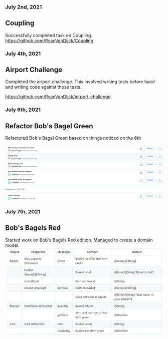 ### July 2nd, 2021 
## Coupling 

Successfully completed task on Coupling. 
https://github.com/RyanVanDijck/Coupling


### July 4th, 2021 
## Airport Challenge 
Completed the airport challenge. This involved writing tests before hand and writing code against those tests. 

https://github.com/RyanVanDijck/airport-challenge

### July 6th, 2021 
## Refactor Bob's Bagel Green 

Refactored Bob's Bagel Green based on things noticed on the 6th

![pairprogramming](Pair%20Programming.png)

### July 7th, 2021 
## Bob's Bagels Red
Started work on Bob's Bagels Red edition. Managed to create a domain model. 
![](Screenshot%20from%202021-07-07%2016-45-32.png)

